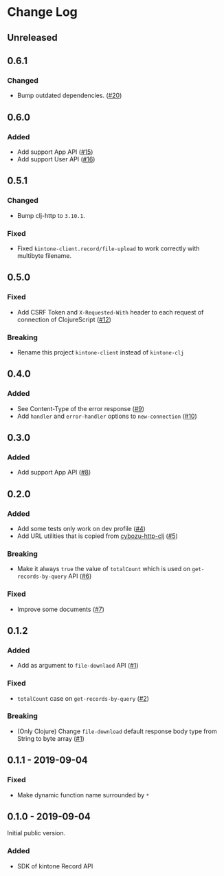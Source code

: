 # Change Log

## Unreleased

## 0.6.1
### Changed
- Bump outdated dependencies. ([#20](https://github.com/toyokumo/kintone-client/pull/20))

## 0.6.0
### Added
- Add support App API ([#15](https://github.com/toyokumo/kintone-client/pull/15))
- Add support User API ([#16](https://github.com/toyokumo/kintone-client/pull/16))

## 0.5.1
### Changed
- Bump clj-http to `3.10.1`.

### Fixed
- Fixed `kintone-client.record/file-upload` to work correctly with multibyte filename.

## 0.5.0
### Fixed
- Add CSRF Token and `X-Requested-With` header to each request of connection of ClojureScript ([#12](https://github.com/toyokumo/kintone-client/pull/12))
### Breaking
- Rename this project `kintone-client` instead of `kintone-clj`

## 0.4.0
### Added
- See Content-Type of the error response ([#9](https://github.com/toyokumo/kintone-client/pull/9))
- Add `handler` and `error-handler` options to `new-connection` ([#10](https://github.com/toyokumo/kintone-client/pull/10))

## 0.3.0
### Added
- Add support App API ([#8](https://github.com/toyokumo/kintone-client/pull/8))

## 0.2.0
### Added
- Add some tests only work on dev profile ([#4](https://github.com/toyokumo/kintone-client/pull/4))
- Add URL utilities that is copied from [cybozu-http-clj](https://github.com/ayato-p/cybozu-http-clj/blob/master/src/cybozu_http/kintone/url.clj) ([#5](https://github.com/toyokumo/kintone-client/pull/5))

### Breaking
- Make it always `true` the value of `totalCount` which is used on `get-records-by-query` API ([#6](https://github.com/toyokumo/kintone-client/pull/6))

### Fixed
- Improve some documents ([#7](https://github.com/toyokumo/kintone-client/pull/7))

## 0.1.2
### Added
- Add as argument to `file-downlaod` API ([#1](https://github.com/toyokumo/kintone-client/pull/1))

### Fixed
- `totalCount` case on `get-records-by-query` ([#2](https://github.com/toyokumo/kintone-client/pull/2))

### Breaking
- (Only Clojure) Change `file-download` default response body type from String to byte array ([#1](https://github.com/toyokumo/kintone-client/pull/1))

## 0.1.1 - 2019-09-04
### Fixed
- Make dynamic function name surrounded by `*`

## 0.1.0 - 2019-09-04

Initial public version.

### Added
- SDK of kintone Record API
